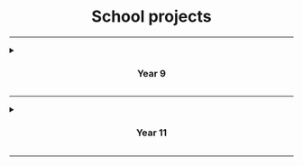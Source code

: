 <h1 align="center">School projects</h3><hr>
    <details><summary><h3 align="center">Year 9</h3></summary>
      <a href="https://github.com/Valensce/T1-HTML-Assignment"><img src="https://github-readme-stats.vercel.app/api/pin/?username=Valensce&repo=T1-HTML-Assignment&theme=tokyonight&show_owner=false" width="400" height="150"></a>
      <a href="https://github.com/Valensce/T2-CSS-Assignment"><img src="https://github-readme-stats.vercel.app/api/pin/?username=Valensce&repo=T2-CSS-Assignment&theme=tokyonight&show_owner=false" width="400" height="150"></a>
      <a href="https://github.com/Valensce/JavaScript"><img src="https://github-readme-stats.vercel.app/api/pin/?username=Valensce&repo=JavaScript&theme=tokyonight&show_owner=false" width="400" height="150"></a>
    </details><hr>
    <details><summary><h3 align="center">Year 11</h3></summary>
      <a href="https://github.com/Valensce/DIS_11_FA1"><img src="https://github-readme-stats.vercel.app/api/pin/?username=Valensce&repo=DIS_11_FA1&theme=tokyonight&show_owner=true" width="400" height="150"></a>
    </details><hr>

